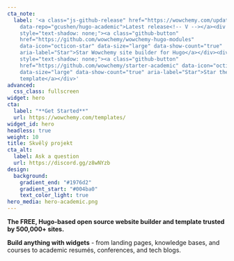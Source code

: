 ```yaml
---
cta_note:
  label: '<a class="js-github-release" href="https://wowchemy.com/updates/"
    data-repo="gcushen/hugo-academic">Latest release<!-- V --></a><div
    style="text-shadow: none;"><a class="github-button"
    href="https://github.com/wowchemy/wowchemy-hugo-modules"
    data-icon="octicon-star" data-size="large" data-show-count="true"
    aria-label="Star">Star Wowchemy site builder for Hugo</a></div><div
    style="text-shadow: none;"><a class="github-button"
    href="https://github.com/wowchemy/starter-academic" data-icon="octicon-star"
    data-size="large" data-show-count="true" aria-label="Star">Star the Academic
    template</a></div>'
advanced:
  css_class: fullscreen
widget: hero
cta:
  label: "**Get Started**"
  url: https://wowchemy.com/templates/
widget_id: hero
headless: true
weight: 10
title: Skvělý projekt
cta_alt:
  label: Ask a question
  url: https://discord.gg/z8wNYzb
design:
  background:
    gradient_end: "#1976d2"
    gradient_start: "#004ba0"
    text_color_light: true
hero_media: hero-academic.png
---
```


**The FREE, Hugo-based open source website builder and template trusted by 500,000+ sites.**

**Build anything with widgets** - from landing pages, knowledge bases, and courses to academic resumés, conferences, and tech blogs.
